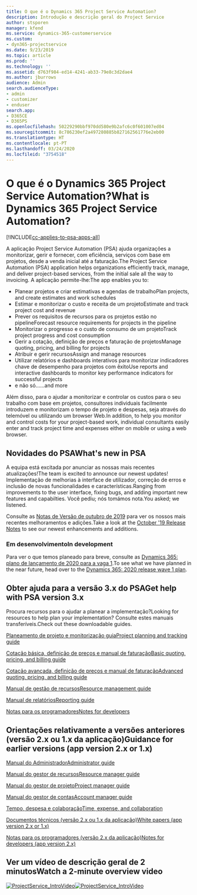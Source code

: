 ```yaml
---
title: O que é o Dynamics 365 Project Service Automation?
description: Introdução e descrição geral do Project Service
author: stsporen
manager: kfend
ms.service: dynamics-365-customerservice
ms.custom:
- dyn365-projectservice
ms.date: 9/23/2019
ms.topic: article
ms.prod: ''
ms.technology: ''
ms.assetid: d763f984-ed14-4241-ab33-79e8c3d2dae4
ms.author: jburrows
audience: Admin
search.audienceType:
- admin
- customizer
- enduser
search.app:
- D365CE
- D365PS
ms.openlocfilehash: 50229290bbf970dd580e9b2afc6c0f601007ed04
ms.sourcegitcommit: 8c786230ef2a497280885b827162561776e2eb00
ms.translationtype: HT
ms.contentlocale: pt-PT
ms.lasthandoff: 03/24/2020
ms.locfileid: "3754518"
---
```

# <a name="what-is-dynamics-365-project-service-automation"></a><span data-ttu-id="199d7-103">O que é o Dynamics 365 Project Service Automation?</span><span class="sxs-lookup"><span data-stu-id="199d7-103">What is Dynamics 365 Project Service Automation?</span></span>

[!INCLUDE[cc-applies-to-psa-apps-all](../includes/cc-applies-to-psa-apps-all.md)]

<span data-ttu-id="199d7-104">A aplicação Project Service Automation (PSA) ajuda organizações a monitorizar, gerir e fornecer, com eficiência, serviços com base em projetos, desde a venda inicial até a faturação.</span><span class="sxs-lookup"><span data-stu-id="199d7-104">The Project Service Automation (PSA) application helps organizations efficiently track, manage, and deliver project-based services, from the initial sale all the way to invoicing.</span></span> <span data-ttu-id="199d7-105">A aplicação permite-lhe:</span><span class="sxs-lookup"><span data-stu-id="199d7-105">The app enables you to:</span></span>

- <span data-ttu-id="199d7-106">Planear projetos e criar estimativas e agendas de trabalho</span><span class="sxs-lookup"><span data-stu-id="199d7-106">Plan projects, and create estimates and work schedules</span></span>
- <span data-ttu-id="199d7-107">Estimar e monitorizar o custo e receita de um projeto</span><span class="sxs-lookup"><span data-stu-id="199d7-107">Estimate and track project cost and revenue</span></span>
- <span data-ttu-id="199d7-108">Prever os requisitos de recursos para os projetos estão no pipeline</span><span class="sxs-lookup"><span data-stu-id="199d7-108">Forecast resource requirements for projects in the pipeline</span></span>
- <span data-ttu-id="199d7-109">Monitorizar o progresso e o custo de consumo de um projeto</span><span class="sxs-lookup"><span data-stu-id="199d7-109">Track project progress and cost consumption</span></span>
- <span data-ttu-id="199d7-110">Gerir a cotação, definição de preços e faturação de projetos</span><span class="sxs-lookup"><span data-stu-id="199d7-110">Manage quoting, pricing, and billing for projects</span></span>
- <span data-ttu-id="199d7-111">Atribuir e gerir recursos</span><span class="sxs-lookup"><span data-stu-id="199d7-111">Assign and manage resources</span></span>
- <span data-ttu-id="199d7-112">Utilizar relatórios e dashboards interativos para monitorizar indicadores chave de desempenho para projetos com êxito</span><span class="sxs-lookup"><span data-stu-id="199d7-112">Use reports and interactive dashboards to monitor key performance indicators for successful projects</span></span>
- <span data-ttu-id="199d7-113">e não só...</span><span class="sxs-lookup"><span data-stu-id="199d7-113">...and more</span></span>

<span data-ttu-id="199d7-114">Além disso, para o ajudar a monitorizar e controlar os custos para o seu trabalho com base em projetos, consultores individuais facilmente introduzem e monitorizam o tempo de projeto e despesas, seja através do telemóvel ou utilizando um browser Web.</span><span class="sxs-lookup"><span data-stu-id="199d7-114">In addition, to help you monitor and control costs for your project-based work, individual consultants easily enter and track project time and expenses either on mobile or using a web browser.</span></span>

## <a name="whats-new-in-psa"></a><span data-ttu-id="199d7-115">Novidades do PSA</span><span class="sxs-lookup"><span data-stu-id="199d7-115">What's new in PSA</span></span>
<span data-ttu-id="199d7-116">A equipa está excitada por anunciar as nossas mais recentes atualizações!</span><span class="sxs-lookup"><span data-stu-id="199d7-116">The team is excited to announce our newest updates!</span></span> <span data-ttu-id="199d7-117">Implementação de melhorias à interface de utilizador, correção de erros e inclusão de novas funcionalidades e características.</span><span class="sxs-lookup"><span data-stu-id="199d7-117">Ranging from improvements to the user interface, fixing bugs, and adding important new features and capabilties.</span></span> <span data-ttu-id="199d7-118">Você pediu; nós tomámos nota.</span><span class="sxs-lookup"><span data-stu-id="199d7-118">You asked; we listened.</span></span>

<span data-ttu-id="199d7-119">Consulte as [Notas de Versão de outubro de 2019](https://docs.microsoft.com/dynamics365-release-plan/2019wave2/index) para ver os nossos mais recentes melhoramentos e adições.</span><span class="sxs-lookup"><span data-stu-id="199d7-119">Take a look at the [October '19 Release Notes](https://docs.microsoft.com/dynamics365-release-plan/2019wave2/index) to see our newest enhancements and additions.</span></span>

### <a name="in-development"></a><span data-ttu-id="199d7-120">Em desenvolvimento</span><span class="sxs-lookup"><span data-stu-id="199d7-120">In development</span></span>
<span data-ttu-id="199d7-121">Para ver o que temos planeado para breve, consulte as [Dynamics 365: plano de lançamento de 2020 para a vaga 1](https://docs.microsoft.com/dynamics365-release-plan/2020wave1/index).</span><span class="sxs-lookup"><span data-stu-id="199d7-121">To see what we have planned in the near future, head over to the [Dynamics 365: 2020 release wave 1 plan](https://docs.microsoft.com/dynamics365-release-plan/2020wave1/index).</span></span>

## <a name="get-help-with-psa-version-3x"></a><span data-ttu-id="199d7-122">Obter ajuda para a versão 3.x do PSA</span><span class="sxs-lookup"><span data-stu-id="199d7-122">Get help with PSA version 3.x</span></span>
<span data-ttu-id="199d7-123">Procura recursos para o ajudar a planear a implementação?</span><span class="sxs-lookup"><span data-stu-id="199d7-123">Looking for resources to help plan your implementation?</span></span> <span data-ttu-id="199d7-124">Consulte estes manuais transferíveis.</span><span class="sxs-lookup"><span data-stu-id="199d7-124">Check out these downloadable guides.</span></span>

 [<span data-ttu-id="199d7-125">Planeamento de projeto e monitorização guia</span><span class="sxs-lookup"><span data-stu-id="199d7-125">Project planning and tracking guide</span></span>](../project-service/implementation-guides/project-planning-tracking.md)

 [<span data-ttu-id="199d7-126">Cotação básica, definição de preços e manual de faturação</span><span class="sxs-lookup"><span data-stu-id="199d7-126">Basic quoting, pricing, and billing guide</span></span>](../project-service/implementation-guides/begin-quoting-pricing-billing.md)

 [<span data-ttu-id="199d7-127">Cotação avançada, definição de preços e manual de faturação</span><span class="sxs-lookup"><span data-stu-id="199d7-127">Advanced quoting, pricing, and billing guide</span></span>](../project-service/implementation-guides/adv-quoting-pricing-billing.md)

 [<span data-ttu-id="199d7-128">Manual de gestão de recursos</span><span class="sxs-lookup"><span data-stu-id="199d7-128">Resource management guide</span></span>](../project-service/implementation-guides/resource-management-guide.md)

 [<span data-ttu-id="199d7-129">Manual de relatórios</span><span class="sxs-lookup"><span data-stu-id="199d7-129">Reporting guide</span></span>](../project-service/implementation-guides/reporting-guide.md)

 [<span data-ttu-id="199d7-130">Notas para os programadores</span><span class="sxs-lookup"><span data-stu-id="199d7-130">Notes for developers</span></span>](../project-service/developer-guides/overview-dev-notes-v3.x.md)

## <a name="guidance-for-earlier-versions-app-version-2x-or-1x"></a><span data-ttu-id="199d7-131">Orientações relativamente a versões anteriores (versão 2.x ou 1.x da aplicação)</span><span class="sxs-lookup"><span data-stu-id="199d7-131">Guidance for earlier versions (app version 2.x or 1.x)</span></span>
 [<span data-ttu-id="199d7-132">Manual do Administrador</span><span class="sxs-lookup"><span data-stu-id="199d7-132">Administrator guide</span></span>](../project-service/admin-guide.md)

 [<span data-ttu-id="199d7-133">Manual do gestor de recursos</span><span class="sxs-lookup"><span data-stu-id="199d7-133">Resource manager guide</span></span>](../project-service/resource-manager-guide.md)

 [<span data-ttu-id="199d7-134">Manual do gestor de projeto</span><span class="sxs-lookup"><span data-stu-id="199d7-134">Project manager guide</span></span>](../project-service/project-manager-guide.md)

 [<span data-ttu-id="199d7-135">Manual do gestor de contas</span><span class="sxs-lookup"><span data-stu-id="199d7-135">Account manager guide</span></span>](../project-service/account-manager-guide.md)

 [<span data-ttu-id="199d7-136">Tempo, despesa e colaboração</span><span class="sxs-lookup"><span data-stu-id="199d7-136">Time, expense, and collaboration</span></span>](../project-service/time-expense-collaboration-guide.md)

 [<span data-ttu-id="199d7-137">Documentos técnicos (versão 2.x ou 1.x da aplicação)</span><span class="sxs-lookup"><span data-stu-id="199d7-137">White papers (app version 2.x or 1.x)</span></span>](../project-service/white-papers.md)

 [<span data-ttu-id="199d7-138">Notas para os programadores (versão 2.x da aplicação)</span><span class="sxs-lookup"><span data-stu-id="199d7-138">Notes for developers (app version 2.x)</span></span>](../project-service/developer-guides/add-custom-qoi-forms-v2.x.md)

 ## <a name="watch-a-2-minute-overview-video"></a><span data-ttu-id="199d7-139">Ver um vídeo de descrição geral de 2 minutos</span><span class="sxs-lookup"><span data-stu-id="199d7-139">Watch a 2-minute overview video</span></span>
 <a name="heroArea"></a> <span data-ttu-id="199d7-140">[![ProjectService_IntroVideo](../project-service/media/project-service-intro-video.png "ProjectService_IntroVideo")](https://go.microsoft.com/fwlink/p/?LinkId=799457)</span><span class="sxs-lookup"><span data-stu-id="199d7-140">[![ProjectService_IntroVideo](../project-service/media/project-service-intro-video.png "ProjectService_IntroVideo")](https://go.microsoft.com/fwlink/p/?LinkId=799457)</span></span>


